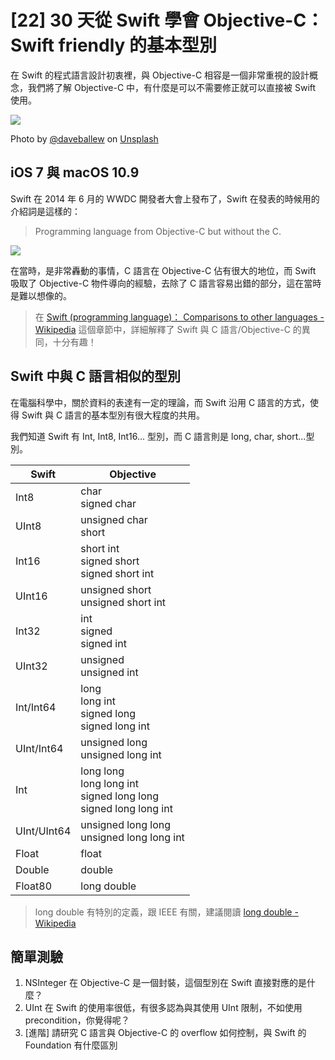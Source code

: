 # [22] 30 天從 Swift 學會 Objective-C：Swift friendly 的基本型別

在 Swift 的程式語言設計初衷裡，與 Objective-C 相容是一個非常重視的設計概念，我們將了解 Objective-C 中，有什麼是可以不需要修正就可以直接被 Swift 使用。

![](https://images.unsplash.com/photo-1582089319119-a788d9f9d976?ixlib=rb-1.2.1&ixid=eyJhcHBfaWQiOjEyMDd9&auto=format&fit=crop&w=1050&q=80)

Photo by [@daveballew](https://unsplash.com/@daveballew) on [Unsplash](https://unsplash.com/photos/IotATrNf1aA)


## iOS 7 與 macOS 10.9

Swift 在 2014 年 6 月的 WWDC 開發者大會上發布了，Swift 在發表的時候用的介紹詞是這樣的：
> Programming language from Objective-C but without the C.

[![](https://i.imgur.com/N7EMUyA.png)](https://www.youtube.com/watch?v=MO7Ta0DvEWA&ab_channel=theunofficialAppleKeynoteschannel)

在當時，是非常轟動的事情，C 語言在 Objective-C 佔有很大的地位，而 Swift 吸取了 Objective-C 物件導向的經驗，去除了 C 語言容易出錯的部分，這在當時是難以想像的。

> 在 [Swift (programming language)： Comparisons to other languages - Wikipedia](https://en.wikipedia.org/wiki/Swift_(programming_language)#Comparisons_to_other_languages) 這個章節中，詳細解釋了 Swift 與 C 語言/Objective-C 的異同，十分有趣！

## Swift 中與 C 語言相似的型別

在電腦科學中，關於資料的表達有一定的理論，而 Swift 沿用 C 語言的方式，使得 Swift 與 C 語言的基本型別有很大程度的共用。

我們知道 Swift 有 Int, Int8, Int16... 型別，而 C 語言則是 long, char, short...型別。



| Swift | Objective |
| -------- | -------- |
| Int8     | char <br> signed char|
| UInt8    | unsigned char <br>short|
| Int16    | short int<br>signed short<br>signed short int|
|UInt16 | unsigned short<br>unsigned short int|
| Int32 |int<br>signed<br>signed int|
|UInt32|unsigned<br>unsigned int|
|Int/Int64|long<br>long int<br>signed long<br>signed long int	|
|UInt/Int64|unsigned long<br>unsigned long int	|
|Int|long long<br>long long int<br>signed long long<br>signed long long int|
|UInt/UInt64|unsigned long long<br>unsigned long long int|
|Float|float	|
|Double|double	|
|Float80|long double|

> long double 有特別的定義，跟 IEEE 有關，建議閱讀 [long double - Wikipedia](https://en.wikipedia.org/wiki/Long_double)

## 簡單測驗
1. NSInteger 在 Objective-C 是一個封裝，這個型別在 Swift 直接對應的是什麼？
2. UInt 在 Swift 的使用率很低，有很多認為與其使用 UInt 限制，不如使用 precondition，你覺得呢？
3. [進階] 請研究 C 語言與 Objective-C 的 overflow 如何控制，與 Swift 的 Foundation 有什麼區別
